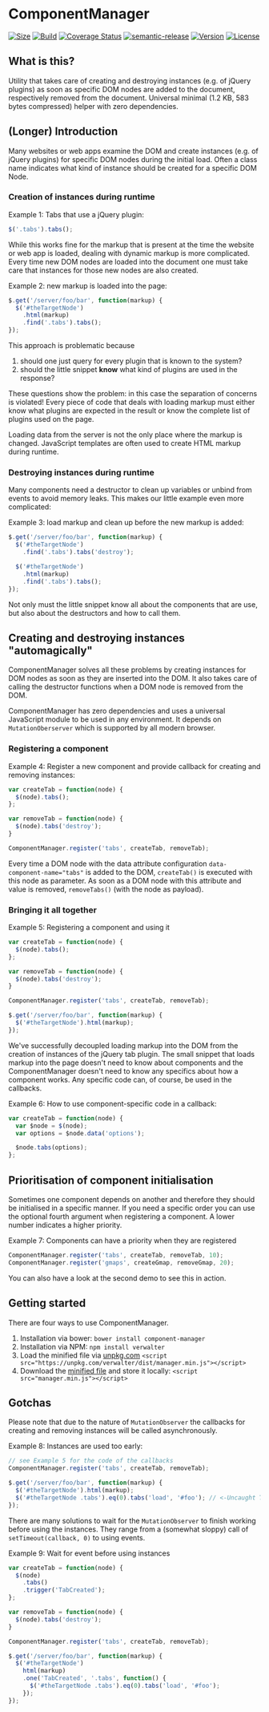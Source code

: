 # ComponentManager

[![Size](https://img.shields.io/badge/min+gz-583%20b-blue.svg)](https://unpkg.com/verwalter/dist/manager.min.js)
[![Build](https://api.travis-ci.org/jonathanweiss/component-manager.svg?branch=master)](https://travis-ci.org/jonathanweiss/component-manager/)
[![Coverage Status](https://coveralls.io/repos/github/jonathanweiss/component-manager/badge.svg?branch=master)](https://coveralls.io/github/jonathanweiss/component-manager?branch=master)
[![semantic-release](https://img.shields.io/badge/%20%20%F0%9F%93%A6%F0%9F%9A%80-semantic--release-e10079.svg)](https://github.com/semantic-release/semantic-release)
[![Version](https://img.shields.io/npm/v/verwalter.svg?maxAge=2592000)](https://www.npmjs.com/package/verwalter)
[![License](https://img.shields.io/github/license/mashape/apistatus.svg)](https://opensource.org/licenses/mit-license.php)

## What is this?
Utility that takes care of creating and destroying instances (e.g. of jQuery plugins) as soon as specific DOM nodes are added to the document, respectively removed from the document.
Universal  minimal (1.2 KB, 583 bytes compressed) helper with zero dependencies.

## (Longer) Introduction
Many websites or web apps examine the DOM and create instances (e.g. of jQuery plugins) for specific DOM nodes during the initial load. Often a class name indicates what kind of instance should be created for a specific DOM Node.

### Creation of instances during runtime
Example 1: Tabs that use a jQuery plugin:

```javascript
$('.tabs').tabs();
```

While this works fine for the markup that is present at the time the website or web app is loaded, dealing with dynamic markup is more complicated. Every time new DOM nodes are loaded into the document one must take care that instances for those new nodes are also created.

Example 2: new markup is loaded into the page:

```javascript
$.get('/server/foo/bar', function(markup) {
  $('#theTargetNode')
    .html(markup)
    .find('.tabs').tabs();
});
```

This approach is problematic because 

  1. should one just query for every plugin that is known to the system?
  1. should the little snippet **know** what kind of plugins are used in the response?
 
These questions show the problem: in this case the separation of concerns is violated! Every piece of code that deals with loading markup must either know what plugins are expected in the result or know the complete list of plugins used on the page.
  
Loading data from the server is not the only place where the markup is changed. JavaScript templates are often used to create HTML markup during runtime. 

### Destroying instances during runtime
Many components need a destructor to clean up variables or unbind from events to avoid memory leaks. This makes our little example even more complicated:

Example 3: load markup and clean up before the new markup is added:

```javascript
$.get('/server/foo/bar', function(markup) {
  $('#theTargetNode')
    .find('.tabs').tabs('destroy');

  $('#theTargetNode')
    .html(markup)
    .find('.tabs').tabs();
});
```

Not only must the little snippet know all about the components that are use, but also about the destructors and how to call them.

## Creating and destroying instances "automagically"

ComponentManager solves all these problems by creating instances for DOM nodes as soon as they are inserted into the DOM. It also takes care of calling the destructor functions when a DOM node is removed from the DOM.

ComponentManager has zero dependencies and uses a universal JavaScript module to be used in any environment. It depends on `MutationOberserver` which is supported by all modern browser.

### Registering a component

Example 4: Register a new component and provide callback for creating and removing instances:

```javascript
var createTab = function(node) {
  $(node).tabs();
};

var removeTab = function(node) {
  $(node).tabs('destroy');
}

ComponentManager.register('tabs', createTab, removeTab);
```

Every time a DOM node with the data attribute configuration `data-component-name="tabs"` is added to the DOM, `createTab()` is executed with this node as parameter. As soon as a DOM node with this attribute and value is removed, `removeTabs()` (with the node as payload).

### Bringing it all together

Example 5: Registering a component and using it

```javascript
var createTab = function(node) {
  $(node).tabs();
};

var removeTab = function(node) {
  $(node).tabs('destroy');
}

ComponentManager.register('tabs', createTab, removeTab);

$.get('/server/foo/bar', function(markup) {
  $('#theTargetNode').html(markup);
});
```

We've successfully decoupled loading markup into the DOM from the creation of instances of the jQuery tab plugin. The small snippet that loads markup into the page doesn't need to know about components and the ComponentManager doesn't need to know any specifics about how a component works.
Any specific code can, of course, be used in the callbacks.

Example 6: How to use component-specific code in a callback:

```javascript
var createTab = function(node) {
  var $node = $(node);
  var options = $node.data('options');

  $node.tabs(options);
};
```

## Prioritisation of component initialisation
Sometimes one component depends on another and therefore they should be initialised in a specific manner. If you need a specific order you can use the optional fourth argument when registering a component. A lower number indicates a higher priority.


Example 7: Components can have a priority when they are registered

```javascript
ComponentManager.register('tabs', createTab, removeTab, 10);
ComponentManager.register('gmaps', createGmap, removeGmap, 20);
```

You can also have a look at the second demo to see this in action.

## Getting started

There are four ways to use ComponentManager.

1. Installation via bower: `bower install component-manager`
1. Installation via NPM: `npm install verwalter`
1. Load the minified file via [unpkg.com](https://unpkg.com/verwalter/dist/manager.min.js) `<script src="https://unpkg.com/verwalter/dist/manager.min.js"></script>`
1. Download the [minified file](https://raw.githubusercontent.com/jonathanweiss/component-manager/master/dist/manager.min.js) and store it locally: `<script src="manager.min.js"></script>`

## Gotchas
Please note that due to the nature of `MutationObserver` the callbacks for creating and removing instances will be called asynchronously.

Example 8: Instances are used too early:

```javascript
// see Example 5 for the code of the callbacks
ComponentManager.register('tabs', createTab, removeTab);

$.get('/server/foo/bar', function(markup) {
  $('#theTargetNode').html(markup);
  $('#theTargetNode .tabs').eq(0).tabs('load', '#foo'); // <-Uncaught TypeError: $(...).tabs is not a function
});
```

There are many solutions to wait for the `MutationObserver` to finish working before using the instances. They range from a (somewhat sloppy) call of `setTimeout(callback, 0)` to using events.

Example 9: Wait for event before using instances

```javascript
var createTab = function(node) {
  $(node)
    .tabs()
    .trigger('TabCreated');
};

var removeTab = function(node) {
  $(node).tabs('destroy');
}

ComponentManager.register('tabs', createTab, removeTab);

$.get('/server/foo/bar', function(markup) {
  $('#theTargetNode')
    html(markup)
    .one('TabCreated', '.tabs', function() {
      $('#theTargetNode .tabs').eq(0).tabs('load', '#foo');
    });
});
```

